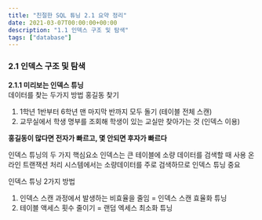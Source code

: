 ```yaml
---
title: "친절한 SQL 튜닝 2.1 요약 정리"
date: 2021-03-07T00:00:00+00:00
description: "1.1 인덱스 구조 및 탐색"
tags: ["database"]
---
```


### **2.1 인덱스 구조 및 탐색**  

**2.1.1 미리보는 인덱스 튜닝**  
데이터를 찾는 두가지 방법
홍길동 찾기
1. 1학년 1반부터 6학년 맨 마지막 반까지 모두 돌기 (테이블 전체 스캔)
2. 교무실에서 학생 명부를 조회해 학생이 있는 교실만 찾아가는 것 (인덱스 이용)

**홍길동이 많다면 전자가 빠르고, 몇 안되면 후자가 빠르다**

인덱스 튜닝의 두 가지 핵심요소
인덱스는 큰 테이블에 소량 데이터를 검색할 때 사용
온라인 트랜잭션 처리 시스템에서는 소량데이터를 주로 검색하므로 인덱스 튜닝 중요

인덱스 튜닝 2가지 방법
1. 인덱스 스캔 과정에서 발생하는 비효율을 줄임 = 인덱스 스캔 효율화 튜닝
2. 테이블 액세스 횟수 줄이기 = 랜덤 엑세스 최소화 튜닝


